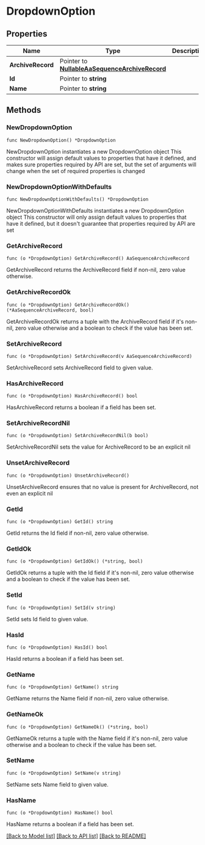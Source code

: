 # DropdownOption

## Properties

Name | Type | Description | Notes
------------ | ------------- | ------------- | -------------
**ArchiveRecord** | Pointer to [**NullableAaSequenceArchiveRecord**](AaSequenceArchiveRecord.md) |  | [optional] 
**Id** | Pointer to **string** |  | [optional] 
**Name** | Pointer to **string** |  | [optional] 

## Methods

### NewDropdownOption

`func NewDropdownOption() *DropdownOption`

NewDropdownOption instantiates a new DropdownOption object
This constructor will assign default values to properties that have it defined,
and makes sure properties required by API are set, but the set of arguments
will change when the set of required properties is changed

### NewDropdownOptionWithDefaults

`func NewDropdownOptionWithDefaults() *DropdownOption`

NewDropdownOptionWithDefaults instantiates a new DropdownOption object
This constructor will only assign default values to properties that have it defined,
but it doesn't guarantee that properties required by API are set

### GetArchiveRecord

`func (o *DropdownOption) GetArchiveRecord() AaSequenceArchiveRecord`

GetArchiveRecord returns the ArchiveRecord field if non-nil, zero value otherwise.

### GetArchiveRecordOk

`func (o *DropdownOption) GetArchiveRecordOk() (*AaSequenceArchiveRecord, bool)`

GetArchiveRecordOk returns a tuple with the ArchiveRecord field if it's non-nil, zero value otherwise
and a boolean to check if the value has been set.

### SetArchiveRecord

`func (o *DropdownOption) SetArchiveRecord(v AaSequenceArchiveRecord)`

SetArchiveRecord sets ArchiveRecord field to given value.

### HasArchiveRecord

`func (o *DropdownOption) HasArchiveRecord() bool`

HasArchiveRecord returns a boolean if a field has been set.

### SetArchiveRecordNil

`func (o *DropdownOption) SetArchiveRecordNil(b bool)`

 SetArchiveRecordNil sets the value for ArchiveRecord to be an explicit nil

### UnsetArchiveRecord
`func (o *DropdownOption) UnsetArchiveRecord()`

UnsetArchiveRecord ensures that no value is present for ArchiveRecord, not even an explicit nil
### GetId

`func (o *DropdownOption) GetId() string`

GetId returns the Id field if non-nil, zero value otherwise.

### GetIdOk

`func (o *DropdownOption) GetIdOk() (*string, bool)`

GetIdOk returns a tuple with the Id field if it's non-nil, zero value otherwise
and a boolean to check if the value has been set.

### SetId

`func (o *DropdownOption) SetId(v string)`

SetId sets Id field to given value.

### HasId

`func (o *DropdownOption) HasId() bool`

HasId returns a boolean if a field has been set.

### GetName

`func (o *DropdownOption) GetName() string`

GetName returns the Name field if non-nil, zero value otherwise.

### GetNameOk

`func (o *DropdownOption) GetNameOk() (*string, bool)`

GetNameOk returns a tuple with the Name field if it's non-nil, zero value otherwise
and a boolean to check if the value has been set.

### SetName

`func (o *DropdownOption) SetName(v string)`

SetName sets Name field to given value.

### HasName

`func (o *DropdownOption) HasName() bool`

HasName returns a boolean if a field has been set.


[[Back to Model list]](../README.md#documentation-for-models) [[Back to API list]](../README.md#documentation-for-api-endpoints) [[Back to README]](../README.md)


